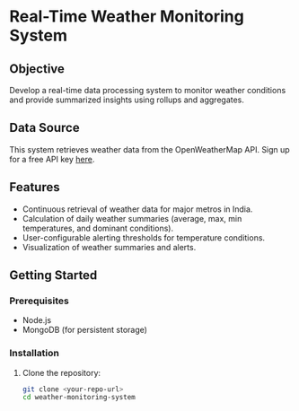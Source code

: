 # Real-Time Weather Monitoring System

## Objective
Develop a real-time data processing system to monitor weather conditions and provide summarized insights using rollups and aggregates.

## Data Source
This system retrieves weather data from the OpenWeatherMap API. Sign up for a free API key [here](https://openweathermap.org/).

## Features
- Continuous retrieval of weather data for major metros in India.
- Calculation of daily weather summaries (average, max, min temperatures, and dominant conditions).
- User-configurable alerting thresholds for temperature conditions.
- Visualization of weather summaries and alerts.

## Getting Started

### Prerequisites
- Node.js
- MongoDB (for persistent storage)

### Installation
1. Clone the repository:
   ```bash
   git clone <your-repo-url>
   cd weather-monitoring-system
